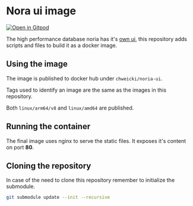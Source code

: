 # Nora ui image

[![Open in Gitpod](https://gitpod.io/button/open-in-gitpod.svg)](https://gitpod.io/#https://github.com/somehowchris/noria-ui-image)

The high performance database noria has it's [own ui](https://github.com/mit-pdos/noria-ui), this repository adds scripts and files to build it as a docker image.

## Using the image

The image is published to docker hub under `chweicki/noria-ui`.

Tags used to identify an image are the same as the images in this repository.

Both `linux/arm64/v8` and `linux/amd64` are published.

## Running the container

The final image uses nginx to serve the static files. It exposes it's content on port __80__.

## Cloning the repository
In case of the need to clone this repository remember to initialize the submodule.
```sh
git submodule update --init --recursive
```
